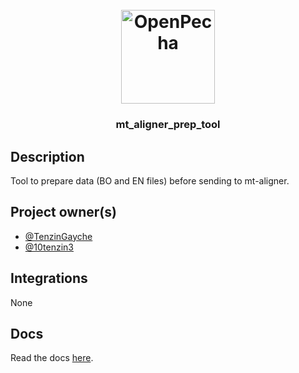 
<h1 align="center">
  <br>
  <a href="https://openpecha.org"><img src="https://avatars.githubusercontent.com/u/82142807?s=400&u=19e108a15566f3a1449bafb03b8dd706a72aebcd&v=4" alt="OpenPecha" width="150"></a>
  <br>
</h1>

<!-- Replace with 1-sentence description about what this tool is or does.-->

<h3 align="center">mt_aligner_prep_tool</h3>

## Description

Tool to prepare data (BO and EN files) before sending to mt-aligner.

## Project owner(s)

<!-- Link to the repo owners' github profiles -->

- [@TenzinGayche](https://github.com/TenzinGayche)
- [@10tenzin3](https://github.com/tenzin3)

## Integrations

<!-- Add any intregrations here or delete `- []()` and write None-->

None
## Docs

<!-- Update the link to the docs -->

Read the docs [here](https://wiki.openpecha.org/#/dev/coding-guidelines).
